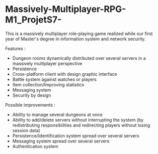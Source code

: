 # Massively-Multiplayer-RPG-M1_ProjetS7-

This is a massively multiplayer role-playing game realized while our first year of Master's degree in information system and network security.

Features :

- Dungeon rooms dynamically distributed over several servers in a massively multiplayer perspective
- Persistence
- Cross-platform client with design graphic interface
- Battle system against watches or players
- Item collection/Improving statistics
- Messaging system
- Security by design

Possible improvements :

- Ability to manage several dungeons at once 
- Ability to add/delete servers without interrupting the system (by redistributing responsibilities and redirecting players without losing session data) 
- Persistence/Identification system spread over several servers
- Messaging system spread over several servers
- Authentication system 
